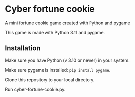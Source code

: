 # Cyber fortune cookie

A mini fortune cookie game created with Python and pygame

This game is made with Python 3.11 and pygame.

## Installation

Make sure you have Python (v 3.10 or newer) in your system.

Make sure pygame is installed: `pip install pygame`. 

Clone this repository to your local directory.

Run cyber-fortune-cookie.py. 
